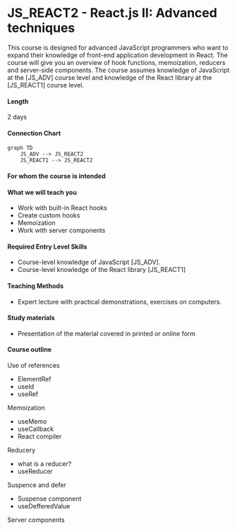 # JS_REACT2 - React.js II: Advanced techniques

This course is designed for advanced JavaScript programmers who want to expand their knowledge of front-end application development in React. The course will give you an overview of hook functions, memoization, reducers and server-side components. The course assumes knowledge of JavaScript at the [JS_ADV] course level and knowledge of the React library at the [JS_REACT1] course level.

#### Length

2 days

#### Connection Chart

```mermaid
graph TD
    JS_ADV --> JS_REACT2
    JS_REACT1 --> JS_REACT2
```

#### For whom the course is intended


#### What we will teach you

- Work with built-in React hooks
- Create custom hooks
- Memoization
- Work with server components

#### Required Entry Level Skills

- Course-level knowledge of JavaScript [JS_ADV].
- Course-level knowledge of the React library [JS_REACT1]

#### Teaching Methods

- Expert lecture with practical demonstrations, exercises on computers.

#### Study materials

- Presentation of the material covered in printed or online form

#### Course outline

Use of references

- ElementRef
- useId
- useRef

Memoization

- useMemo
- useCallback
- React compiler

Reducery

- what is a reducer?
- useReducer

Suspence and defer

- Suspense component
- useDefferedValue

Server components